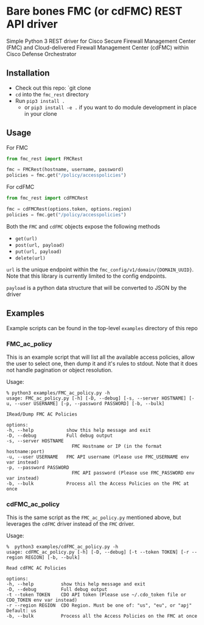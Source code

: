 # Bare bones FMC (or cdFMC) REST API driver

Simple Python 3 REST driver for Cisco Secure Firewall Management Center (FMC) and Cloud-delivered Firewall Management Center (cdFMC) within Cisco Defense Orchestrator

## Installation

- Check out this repo: `git clone 
- `cd` into the `fmc_rest` directory
- Run `pip3 install .`
  - or `pip3 install -e .` if you want to do module development in place in your clone

## Usage

For FMC

```python
from fmc_rest import FMCRest

fmc = FMCRest(hostname, username, password)
policies = fmc.get("/policy/accesspolicies")

```

For cdFMC

```python
from fmc_rest import cdFMCRest

fmc = cdFMCRest(options.token, options.region)
policies = fmc.get("/policy/accesspolicies")

```

Both the `FMC` and `cdFMC` objects expose the following methods

- `get(url)`
- `post(url, payload)`
- `put(url, payload)`
- `delete(url)`

`url` is the unique endpoint within the `fmc_config/v1/domain/{DOMAIN_UUID}`. Note that this library is currently limited to the config endpoints.

`payload` is a python data structure that will be converted to JSON by the driver

## Examples

Example scripts can be found in the top-level `examples` directory of this repo

### FMC_ac_policy
This is an example script that will list all the available access policies, allow the user to select one, then dump it and it's rules to stdout. Note that it does not handle pagination or object resolution.

Usage:

    % python3 examples/FMC_ac_policy.py -h
    usage: FMC_ac_policy.py [-h] [-D, --debug] [-s, --server HOSTNAME] [-u, --user USERNAME] [-p, --password PASSWORD] [-b, --bulk]

    IRead/Dump FMC AC Policies

    options:
    -h, --help            show this help message and exit
    -D, --debug           Full debug output
    -s, --server HOSTNAME
                            FMC Hostname or IP (in the format hostname:port)
    -u, --user USERNAME   FMC API username (Please use FMC_USERNAME env var instead)
    -p, --password PASSWORD
                            FMC API password (Please use FMC_PASSWORD env var instead)
    -b, --bulk            Process all the Access Policies on the FMC at once

### cdFMC_ac_policy
This is the same script as the `FMC_ac_policy.py` mentioned above, but leverages the `cdFMC` driver instead of the `FMC` driver.

Usage: 

    %  python3 examples/cdFMC_ac_policy.py -h
    usage: cdFMC_ac_policy.py [-h] [-D, --debug] [-t --token TOKEN] [-r --region REGION] [-b, --bulk]

    Read cdFMC AC Policies

    options:
    -h, --help          show this help message and exit
    -D, --debug         Full debug output
    -t --token TOKEN    CDO API token (Please use ~/.cdo_token file or CDO_TOKEN env var instead)
    -r --region REGION  CDO Region. Must be one of: "us", "eu", or "apj" Default: us
    -b, --bulk          Process all the Access Policies on the FMC at once